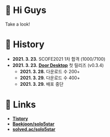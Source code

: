 # 👊 Hi Guys
Take a look!

# 🎈 History
* **2021. 3. 23.** SCOFE2021 1차 합격 (1000/7100)
* **2021. 3. 23.** **[Door Desktop](https://github.com/deu-door/door-desktop)** 첫 릴리즈 (v0.3.4)
  * **2021. 3. 28.** 다운로드 수 200+
  * **2021. 3. 29.** 다운로드 수 400+
  * **2021. 3. 29.** 배포 중단

# 📎 Links
* **[Tistory](https://solo5star.tistory.com)**
* **[Baekjoon/solo5star](https://www.acmicpc.net/user/solo5star)**
* **[solved.ac/solo5star](https://solved.ac/profile/solo5star)**

<!--
**solo5star/solo5star** is a ✨ _special_ ✨ repository because its `README.md` (this file) appears on your GitHub profile.

Here are some ideas to get you started:

- 🔭 I’m currently working on ...
- 🌱 I’m currently learning ...
- 👯 I’m looking to collaborate on ...
- 🤔 I’m looking for help with ...
- 💬 Ask me about ...
- 📫 How to reach me: ...
- 😄 Pronouns: ...
- ⚡ Fun fact: ...
-->
